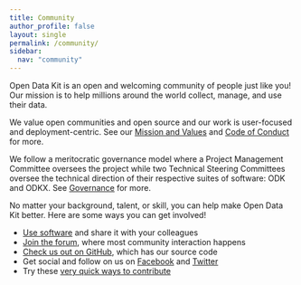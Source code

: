 ```yaml
---
title: Community
author_profile: false
layout: single
permalink: /community/
sidebar:
  nav: "community"
---
```


Open Data Kit is an open and welcoming community of people just like you! Our mission is to help millions around the world collect, manage, and use their data.

We value open communities and open source and our work is user-focused and deployment-centric. See our [Mission and Values](https://github.com/opendatakit/governance/blob/master/MISSION-AND-VALUES.md) and [Code of Conduct](https://github.com/opendatakit/governance/blob/master/CODE-OF-CONDUCT.md) for more.

We follow a meritocratic governance model where a Project Management Committee oversees the project while two Technical Steering Committees oversee the technical direction of their respective suites of software: ODK and ODKX. See [Governance](/community/governance) for more.

No matter your background, talent, or skill, you can help make Open Data Kit better. Here are some ways you can get involved!

 - [Use software](/software) and share it with your colleagues
 - [Join the forum](https://forum.opendatakit.org), where most community interaction happens
 - [Check us out on GitHub](https://github.com/opendatakit), which has our source code
 - Get social and follow on us on [Facebook](https://www.facebook.com/opendatakit) and [Twitter](https://twitter.com/opendatakit)
 - Try these [very quick ways to contribute](https://forum.opendatakit.org/t/quick-ways-to-contribute/9633)